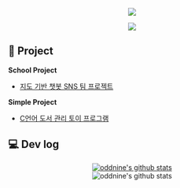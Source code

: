 <div align="center">

<a href="https://www.linkedin.com/in/%EC%A4%80%ED%98%81-%EC%9A%B0-93024b245/"><img src="https://img.shields.io/badge/LinkedIn-0A66C2?style=for-the-badge&logo=LinkedIn&logoColor=white"></a>

<a href="https://9hyuk9.tistory.com/"><img src="https://img.shields.io/badge/My tech blog-A9BCF5?style=flat-square&logo=GitHub Sponsors&logoColor=white&link=https://9hyuk9.tistory.com/"/></a>

</div>

## 📝 Project
**School Project**
- [지도 기반 챗봇 SNS 팀 프로젝트]( https://github.com/WooJinDeve/BIT_Project--Chatbot_SNS_with_Map)

**Simple Project**

- [C언어 도서 관리 토이 프로그램](https://github.com/oddnine/Book_Management_Program_C)

## 💻 Dev log</br>

<div align="center">

[![oddnine's github stats](https://github-readme-stats.vercel.app/api/top-langs/?username=oddnine&show_icons=true&hide_border=true&title_color=004386&icon_color=004386&layout=compact)](https://github.com/oddnine)
  <br/>
![oddnine's github stats](https://github-readme-stats.vercel.app/api?username=oddnine&show_icons=true)
<br/>

</div>

</div>
